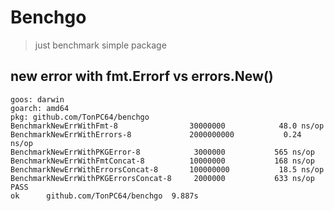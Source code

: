 # Benchgo

> just benchmark simple package

## new error with fmt.Errorf vs errors.New()

```text
goos: darwin
goarch: amd64
pkg: github.com/TonPC64/benchgo
BenchmarkNewErrWithFmt-8               	30000000	        48.0 ns/op
BenchmarkNewErrWithErrors-8            	2000000000	         0.24 ns/op
BenchmarkNewErrWithPKGError-8          	 3000000	       565 ns/op
BenchmarkNewErrWithFmtConcat-8         	10000000	       168 ns/op
BenchmarkNewErrWithErrorsConcat-8      	100000000	        18.5 ns/op
BenchmarkNewErrWithPKGErrorsConcat-8   	 2000000	       633 ns/op
PASS
ok  	github.com/TonPC64/benchgo	9.887s

```
